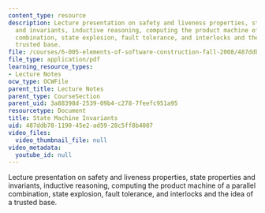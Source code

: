 ```yaml
---
content_type: resource
description: Lecture presentation on safety and liveness properties, state properties
  and invariants, inductive reasoning, computing the product machine of a parallel
  combination, state explosion, fault tolerance, and interlocks and the idea of a
  trusted base.
file: /courses/6-005-elements-of-software-construction-fall-2008/487ddb78119045e2ad5928c5ff8b4007_MIT6_005f08_lec06.pdf
file_type: application/pdf
learning_resource_types:
- Lecture Notes
ocw_type: OCWFile
parent_title: Lecture Notes
parent_type: CourseSection
parent_uid: 3a88398d-2539-09b4-c278-7feefc951a95
resourcetype: Document
title: State Machine Invariants
uid: 487ddb78-1190-45e2-ad59-28c5ff8b4007
video_files:
  video_thumbnail_file: null
video_metadata:
  youtube_id: null
---
```

Lecture presentation on safety and liveness properties, state properties and invariants, inductive reasoning, computing the product machine of a parallel combination, state explosion, fault tolerance, and interlocks and the idea of a trusted base.

